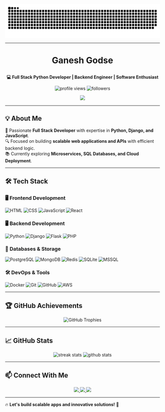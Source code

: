 <p align="center">
  <img src="https://raw.githubusercontent.com/Platane/snk/output/github-contribution-grid-snake.svg" alt="snake game" />
</p>

---

# <p align="center">Ganesh Godse</p>

<p align="center">
  <strong>💻 Full Stack Python Developer | Backend Engineer | Software Enthusiast</strong>
</p>

<p align="center">
  <img src="https://komarev.com/ghpvc/?username=ganeshgodse&label=Profile%20Views&color=0e75b6&style=flat" alt="profile views" />
  <img src="https://img.shields.io/github/followers/ganeshgodse?label=Followers&style=social" alt="followers" />
</p>

<p align="center">
  <img src="https://readme-typing-svg.herokuapp.com?size=22&color=4CAF50&center=true&vCenter=true&width=500&lines=Welcome+to+my+GitHub!;Full+Stack+Python+Developer;Expert+in+Django+%7C+Flask+%7C+JavaScript;Let's+build+web+apps!" />
</p>


---

## 💡 About Me  
💼 Passionate **Full Stack Developer** with expertise in **Python, Django, and JavaScript**.  
🔍 Focused on building **scalable web applications and APIs** with efficient backend logic.  
📚 Currently exploring **Microservices, SQL Databases, and Cloud Deployment**.  

---

## 🛠 Tech Stack  

### 🖥️ **Frontend Development**  
![HTML](https://img.shields.io/badge/HTML5-E34F26?style=for-the-badge&logo=html5&logoColor=white) ![CSS](https://img.shields.io/badge/CSS3-1572B6?style=for-the-badge&logo=css3&logoColor=white) ![JavaScript](https://img.shields.io/badge/JavaScript-F7DF1E?style=for-the-badge&logo=javascript&logoColor=black) ![React](https://img.shields.io/badge/React-61DAFB?style=for-the-badge&logo=react&logoColor=black)

### 🖥️ **Backend Development**  
![Python](https://img.shields.io/badge/Python-3776AB?style=for-the-badge&logo=python&logoColor=white) ![Django](https://img.shields.io/badge/Django-092E20?style=for-the-badge&logo=django&logoColor=white) ![Flask](https://img.shields.io/badge/Flask-000000?style=for-the-badge&logo=flask&logoColor=white) ![PHP](https://img.shields.io/badge/PHP-777BB4?style=for-the-badge&logo=php&logoColor=white)

### 💾 **Databases & Storage**  
![PostgreSQL](https://img.shields.io/badge/PostgreSQL-316192?style=for-the-badge&logo=postgresql&logoColor=white) ![MongoDB](https://img.shields.io/badge/MongoDB-47A248?style=for-the-badge&logo=mongodb&logoColor=white) ![Redis](https://img.shields.io/badge/Redis-DC382D?style=for-the-badge&logo=redis&logoColor=white) ![SQLite](https://img.shields.io/badge/SQLite-003B57?style=for-the-badge&logo=sqlite&logoColor=white) ![MSSQL](https://img.shields.io/badge/MSSQL-CC2927?style=for-the-badge&logo=microsoftsqlserver&logoColor=white)

### 🛠 **DevOps & Tools**  
![Docker](https://img.shields.io/badge/Docker-2496ED?style=for-the-badge&logo=docker&logoColor=white) ![Git](https://img.shields.io/badge/Git-F05032?style=for-the-badge&logo=git&logoColor=white) ![GitHub](https://img.shields.io/badge/GitHub-181717?style=for-the-badge&logo=github&logoColor=white) ![AWS](https://img.shields.io/badge/AWS-FF9900?style=for-the-badge&logo=amazonaws&logoColor=white)

---

## 🏆 GitHub Achievements  
<p align="center">
  <img src="https://github-profile-trophy.vercel.app/?username=GodseGanesh&theme=onedark&no-frame=true&margin-w=10&row=1&column=6" alt="GitHub Trophies">
</p>

---

## 📈 GitHub Stats  
<p align="center">
  <img src="https://github-readme-streak-stats.herokuapp.com/?user=GodseGanesh&theme=tokyonight" alt="streak stats" />
  <img src="https://github-readme-stats.vercel.app/api?username=GodseGanesh&show_icons=true&theme=tokyonight" alt="github stats" />
</p>

---

## 📫 Connect With Me  

<p align="center">
  <a href="mailto:ganeshgodse1902@gmail.com">
    <img src="https://img.shields.io/badge/-Email-EA4335?style=for-the-badge&logo=gmail&logoColor=white">
  </a>
  <a href="https://www.linkedin.com/in/ganesh-godse/">
    <img src="https://img.shields.io/badge/-LinkedIn-0A66C2?style=for-the-badge&logo=linkedin&logoColor=white">
  </a>
  <a href="tel:+919423022606">
    <img src="https://img.shields.io/badge/-Phone-34B7F1?style=for-the-badge&logo=phone&logoColor=white">
  </a>
</p>

---

🔥 **Let's build scalable apps and innovative solutions!** 🚀

